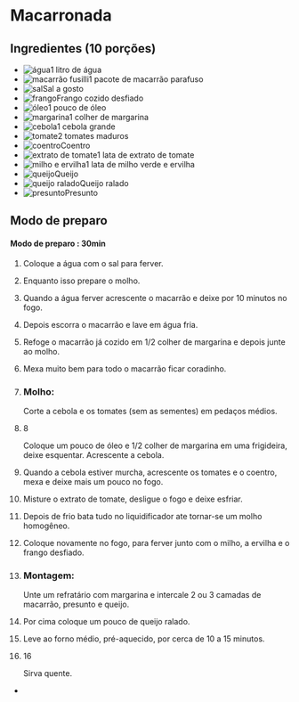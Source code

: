 # Macarronada

## Ingredientes (10 porções)

- ![água](https://static.itdg.com.br/images/40-40/8023e69f316813ca84b7598a5ff5a70d/agua.jpg)1 litro de água
- ![macarrão fusilli](https://static.itdg.com.br/images/40-40/5533e5a7fb6ce9729487dd4a76da5bf1/macarrao-fusilli.jpg)1 pacote de macarrão parafuso
- ![sal](https://static.itdg.com.br/images/40-40/a8c3c6135af458d29f463794aa32c2cf/sal.jpg)Sal a gosto
- ![frango](https://static.itdg.com.br/images/40-40/56f348868b98c819c7da3ab3ee1e336f/frango.jpg)Frango cozido desfiado
- ![óleo](https://static.itdg.com.br/images/40-40/f4db02d8d665346062bc2fa7076f2d6b/oleo.jpg)1 pouco de óleo
- ![margarina](https://static.itdg.com.br/images/40-40/c870063e6c61b3c9e6b6fc4374a6ce31/margarina.jpg)1 colher de margarina
- ![cebola](https://static.itdg.com.br/images/40-40/fee490558c51713d4667115bf20aaf60/cebola.jpg)1 cebola grande
- ![tomate](https://static.itdg.com.br/images/40-40/3db7b9a4d1d3ff47ffe0ba50d406a09e/tomate.jpg)2 tomates maduros
- ![coentro](https://static.itdg.com.br/images/40-40/477a802870187992c0f86c6de5caeff7/coentro.jpg)Coentro
- ![extrato de tomate](https://static.itdg.com.br/images/40-40/3353a241e22bdb08d9824e77013c6f93/extrato-de-tomate.jpg)1 lata de extrato de tomate
- ![milho e ervilha](https://static.itdg.com.br/images/40-40/50e74d5cc4cf87ab2f472a2ebbfaf4a8/milho-e-ervilha.jpg)1 lata de milho verde e ervilha
- ![queijo](https://static.itdg.com.br/images/40-40/80714143c0c6d41e97dc44ed071383b8/queijo.jpg)Queijo
- ![queijo ralado](https://static.itdg.com.br/images/40-40/3548926b5b02902c40a150fb6cb24c7c/queijo-ralado.jpg)Queijo ralado
- ![presunto](https://static.itdg.com.br/images/40-40/42a9fabc22c3dd4c95ce569dba13e60d/presunto.jpg)Presunto

## Modo de preparo

#### Modo de preparo : **30min**

1. Coloque a água com o sal para ferver.

2. Enquanto isso prepare o molho.

3. Quando a água ferver acrescente o macarrão e deixe por 10 minutos no fogo.

4. Depois escorra o macarrão e lave em água fria.

5. Refoge o macarrão já cozido em 1/2 colher de margarina e depois junte ao molho.

6. Mexa muito bem para todo o macarrão ficar coradinho.

7. ### Molho:
   
   Corte a cebola e os tomates (sem as sementes) em pedaços médios.

8. 8
   
   Coloque um pouco de óleo e 1/2 colher de margarina em uma frigideira, deixe esquentar. Acrescente a cebola.

9. Quando a cebola estiver murcha, acrescente os tomates e o coentro, mexa e deixe mais um pouco no fogo.

10. Misture o extrato de tomate, desligue o fogo e deixe esfriar.

11. Depois de frio bata tudo no liquidificador ate tornar-se um molho homogêneo.

12. Coloque novamente no fogo, para ferver junto com o milho, a ervilha e o frango desfiado.

13. ### Montagem:
    
    Unte um refratário com margarina e intercale 2 ou 3 camadas de macarrão, presunto e queijo.

14. Por cima coloque um pouco de queijo ralado.

15. Leve ao forno médio, pré-aquecido, por cerca de 10 a 15 minutos.

16. 16
    
    Sirva quente.
- 
